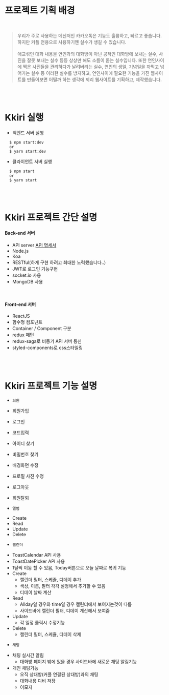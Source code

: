 # 프로젝트 기획 배경

<br/>

> 우리가 주로 사용하는 메신저인 카카오톡은 기능도 훌륭하고, 빠르고 좋습니다. 하지만 커플 전용으로 사용하기엔 실수가 생길 수 있습니다.<br/><br/>
> 애교섞인 대화 내용을 연인과의 대화방이 아닌 공적인 대화방에 보내는 실수, 사진을 잘못 보내는 실수 등등 상상만 해도 소름이 돋는 실수입니다. 또한 연인사이에 찍은 사진들을 관리하다가 날려버리는 실수, 연인의 생일, 기념일을 까먹고 넘어가는 실수 등 이러한 실수를 방지하고, 연인사이에 필요한 기능을 가진 웹사이트를 만들어보면 어떨까 하는 생각에 끼리 웹사이트를 기획하고, 제작했습니다.

<br/>
<br/>


# Kkiri 실행

- 백엔드 서버 실행
```
  $ npm start:dev
  or
  $ yarn start:dev
```
- 클라이언트 서버 실행
```
  $ npm start
  or
  $ yarn start
```

<br/>
<br/>

# Kkiri 프로젝트 간단 설명

#### Back-end 서버
- API server [API 명세서](https://github.com/Kim-Duchang/kkiri/wiki/API-%EB%AA%85%EC%84%B8%EC%84%9C)
- Node.js
- Koa
- RESTful(하게 구현 하려고 최대한 노력했습니다..)
- JWT로 로그인 기능구현
- socket.io 사용
- MongoDB 사용

<br/>

#### Front-end 서버
- ReactJS
- 함수형 컴포넌트
- Container / Component 구분
- redux 패턴
- redux-saga로 비동기 API 서버 통신
- styled-components로 css스타일링

<br/>
<br/>

# Kkiri 프로젝트 기능 설명

+  `회원`
- 회원가입
  
- 로그인
- 코드입력
- 아이디 찾기
- 비밀번호 찾기
- 배경화면 수정
- 프로필 사진 수정
- 로그아웃
- 회원탈퇴
+  `앨범`
- Create
- Read
- Update
- Delete
+  `캘린더`
  - ToastCalendar API 사용
  - ToastDatePicker API 사용
  - 1달씩 이동 할 수 있음, Today버튼으로 오늘 날짜로 복귀 기능
- Create
  - 캘린더 필터, 스케쥴, 디데이 추가
  - 색상, 이름, 필터 각각 설정해서 추가할 수 있음
  - 디데이 날짜 계산
- Read
  - Allday일 경우와 time일 경우 캘린더에서 보여지는것이 다름
  - 사이드바에 캘린더 필터, 디데이 계산해서 보여줌
- Update
  - 각 일정 클릭시 수정기능
- Delete
  - 캘린더 필터, 스케쥴, 디데이 삭제
+  `채팅`
- 채팅 실시간 알림
  - 대화방 페이지 밖에 있을 경우 사이드바에 새로운 채팅 알림기능
- 개인 채팅기능
  - 오직 상대방(커플 연결된 상대방)과의 채팅
  - 대화내용 디비 저장
  - 이모지
